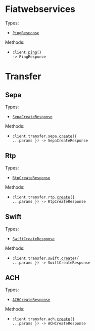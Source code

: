 # Fiatwebservices

Types:

- <code><a href="./src/resources/top-level.ts">PingResponse</a></code>

Methods:

- <code title="get /ping">client.<a href="./src/index.ts">ping</a>() -> PingResponse</code>

# Transfer

## Sepa

Types:

- <code><a href="./src/resources/transfer/sepa.ts">SepaCreateResponse</a></code>

Methods:

- <code title="post /payment-transfers/sepa">client.transfer.sepa.<a href="./src/resources/transfer/sepa.ts">create</a>({ ...params }) -> SepaCreateResponse</code>

## Rtp

Types:

- <code><a href="./src/resources/transfer/rtp.ts">RtpCreateResponse</a></code>

Methods:

- <code title="post /payment-transfers/rtp">client.transfer.rtp.<a href="./src/resources/transfer/rtp.ts">create</a>({ ...params }) -> RtpCreateResponse</code>

## Swift

Types:

- <code><a href="./src/resources/transfer/swift.ts">SwiftCreateResponse</a></code>

Methods:

- <code title="post /payment-transfers/swift">client.transfer.swift.<a href="./src/resources/transfer/swift.ts">create</a>({ ...params }) -> SwiftCreateResponse</code>

## ACH

Types:

- <code><a href="./src/resources/transfer/ach.ts">ACHCreateResponse</a></code>

Methods:

- <code title="post /payment-transfers/ach">client.transfer.ach.<a href="./src/resources/transfer/ach.ts">create</a>({ ...params }) -> ACHCreateResponse</code>
